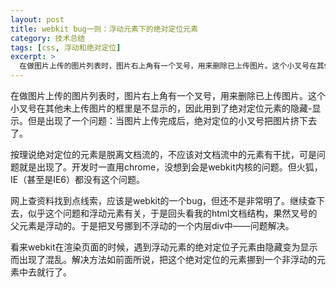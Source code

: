 ```yaml
---
layout: post
title: webkit bug一则：浮动元素下的绝对定位元素
category: 技术总结
tags: [css, 浮动和绝对定位]
excerpt: >
  在做图片上传的图片列表时，图片右上角有一个叉号，用来删除已上传图片。这个小叉号在其他未上传图片的框里是不显示的，因此用到了绝对定位元素的隐藏-显示。但是出现了一个问题：当图片上传完成后，绝对定位的小叉号把图片挤下去了...
---
```


在做图片上传的图片列表时，图片右上角有一个叉号，用来删除已上传图片。这个小叉号在其他未上传图片的框里是不显示的，因此用到了绝对定位元素的隐藏-显示。但是出现了一个问题：当图片上传完成后，绝对定位的小叉号把图片挤下去了。

按理说绝对定位的元素是脱离文档流的，不应该对文档流中的元素有干扰，可是问题就是出现了。开发时一直用chrome，没想到会是webkit内核的问题。但火狐，IE（甚至是IE6）都没有这个问题。

网上查资料找到点线索，应该是webkit的一个bug，但还不是非常明了。继续查下去，似乎这个问题和浮动元素有关，于是回头看我的html文档结构，果然叉号的父元素是浮动的。于是把叉号挪到不浮动的一个内层div中——问题解决。

看来webkit在渲染页面的时候，遇到浮动元素的绝对定位子元素由隐藏变为显示而出现了混乱。解决方法如前面所说，把这个绝对定位的元素挪到一个非浮动的元素中去就行了。

